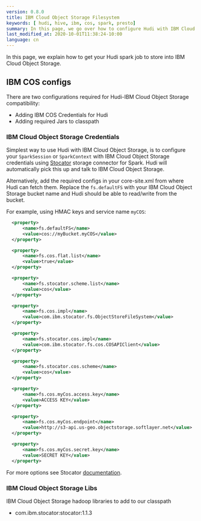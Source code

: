 ```yaml
---
version: 0.8.0
title: IBM Cloud Object Storage Filesystem
keywords: [ hudi, hive, ibm, cos, spark, presto]
summary: In this page, we go over how to configure Hudi with IBM Cloud Object Storage filesystem.
last_modified_at: 2020-10-01T11:38:24-10:00
language: cn
---
```

In this page, we explain how to get your Hudi spark job to store into IBM Cloud Object Storage.

## IBM COS configs

There are two configurations required for Hudi-IBM Cloud Object Storage compatibility:

- Adding IBM COS Credentials for Hudi
- Adding required Jars to classpath

### IBM Cloud Object Storage Credentials

Simplest way to use Hudi with IBM Cloud Object Storage, is to configure your `SparkSession` or `SparkContext` with IBM Cloud Object Storage credentials using [Stocator](https://github.com/CODAIT/stocator) storage connector for Spark. Hudi will automatically pick this up and talk to IBM Cloud Object Storage.

Alternatively, add the required configs in your core-site.xml from where Hudi can fetch them. Replace the `fs.defaultFS` with your IBM Cloud Object Storage bucket name and Hudi should be able to read/write from the bucket.

For example, using HMAC keys and service name `myCOS`:
```xml
  <property>
      <name>fs.defaultFS</name>
      <value>cos://myBucket.myCOS</value>
  </property>

  <property>
      <name>fs.cos.flat.list</name>
      <value>true</value>
  </property>

  <property>
      <name>fs.stocator.scheme.list</name>
      <value>cos</value>
  </property>

  <property>
      <name>fs.cos.impl</name>
      <value>com.ibm.stocator.fs.ObjectStoreFileSystem</value>
  </property>

  <property>
      <name>fs.stocator.cos.impl</name>
      <value>com.ibm.stocator.fs.cos.COSAPIClient</value>
  </property>

  <property>
      <name>fs.stocator.cos.scheme</name>
      <value>cos</value>
  </property>

  <property>
      <name>fs.cos.myCos.access.key</name>
      <value>ACCESS KEY</value>
  </property>

  <property>
      <name>fs.cos.myCos.endpoint</name>
      <value>http://s3-api.us-geo.objectstorage.softlayer.net</value>
  </property>

  <property>
      <name>fs.cos.myCos.secret.key</name>
      <value>SECRET KEY</value>
  </property>

```

For more options see Stocator [documentation](https://github.com/CODAIT/stocator/blob/master/README.md).

### IBM Cloud Object Storage Libs

IBM Cloud Object Storage hadoop libraries to add to our classpath

 - com.ibm.stocator:stocator:1.1.3

